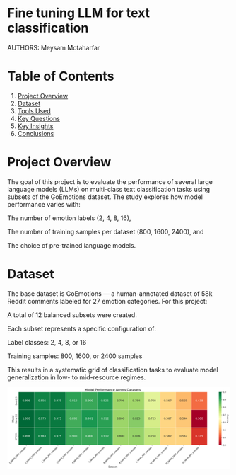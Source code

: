 Fine tuning LLM for text classification
===============================================

AUTHORS: Meysam Motaharfar 

# Table of Contents
1. [Project Overview](#Project-Overview)
3. [Dataset](#Dataset-Source-And-Overview)
4. [Tools Used](#Tools-Used)
5. [Key Questions](#Key-Questions)
6. [Key Insights](#Key-Insights)
7. [Conclusions](#Conclusions)

# Project Overview

The goal of this project is to evaluate the performance of several large language models (LLMs) on multi-class text classification tasks using subsets of the GoEmotions dataset. The study explores how model performance varies with:

The number of emotion labels (2, 4, 8, 16),

The number of training samples per dataset (800, 1600, 2400), and

The choice of pre-trained language models.

# Dataset

The base dataset is GoEmotions — a human-annotated dataset of 58k Reddit comments labeled for 27 emotion categories.
For this project:

A total of 12 balanced subsets were created.

Each subset represents a specific configuration of:

Label classes: 2, 4, 8, or 16

Training samples: 800, 1600, or 2400 samples

This results in a systematic grid of classification tasks to evaluate model generalization in low- to mid-resource regimes.

![performance](performance.png)


